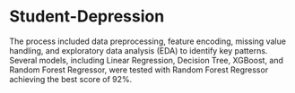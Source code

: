 # Student-Depression
The process included data preprocessing, feature encoding, missing value handling, and exploratory data analysis (EDA) to identify key patterns. Several models, including Linear Regression, Decision Tree, XGBoost, and Random Forest Regressor, were tested with Random Forest Regressor achieving the best score of 92%.
